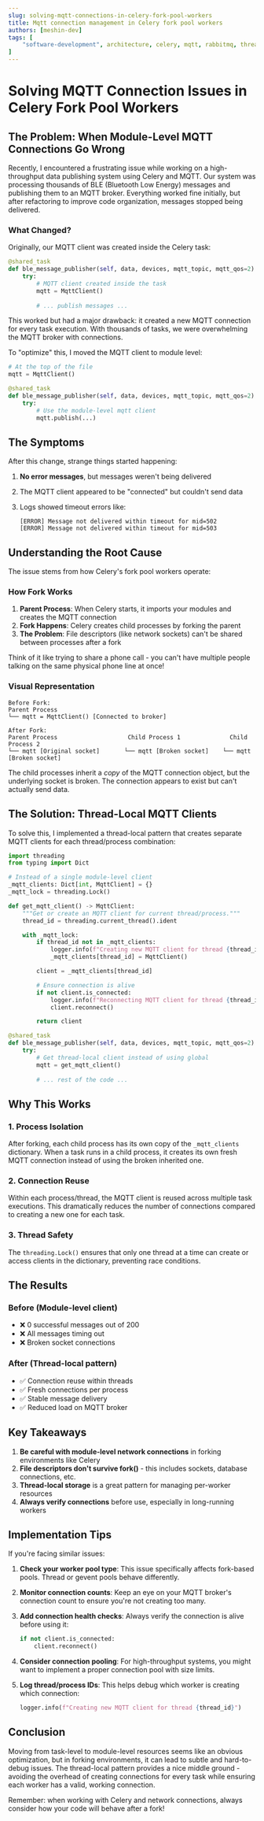 ```yaml
---
slug: solving-mqtt-connections-in-celery-fork-pool-workers
title: Mqtt connection management in Celery fork pool workers
authors: [meshin-dev]
tags: [
    "software-development", architecture, celery, mqtt, rabbitmq, threading, connections, python, multiprocessing, fork, sockets, "network-programming", "distributed-systems", message-broker, connection-pooling, thread-local, concurrency, parallelism, process-isolation, task-queue, broker, bugfix, troubleshooting, best-practices, performance, reliability, high-throughput, resource-management, "file-descriptors", debugging, code-smells, anti-patterns, python-tips, celery-tasks, mqtt-client, connection-management, "thread-safety", production, "distributed-computing"
]
---
```


# Solving MQTT Connection Issues in Celery Fork Pool Workers

## The Problem: When Module-Level MQTT Connections Go Wrong

Recently, I encountered a frustrating issue while working on a high-throughput data publishing system using Celery and MQTT. Our system was processing thousands of BLE (Bluetooth Low Energy) messages and publishing them to an MQTT broker. Everything worked fine initially, but after refactoring to improve code organization, messages stopped being delivered.

<!-- truncate -->

### What Changed?

Originally, our MQTT client was created inside the Celery task:

```python
@shared_task
def ble_message_publisher(self, data, devices, mqtt_topic, mqtt_qos=2):
    try:
        # MQTT client created inside the task
        mqtt = MqttClient()
        
        # ... publish messages ...
```

This worked but had a major drawback: it created a new MQTT connection for every task execution. With thousands of tasks, we were overwhelming the MQTT broker with connections.

To "optimize" this, I moved the MQTT client to module level:

```python
# At the top of the file
mqtt = MqttClient()

@shared_task
def ble_message_publisher(self, data, devices, mqtt_topic, mqtt_qos=2):
    try:
        # Use the module-level mqtt client
        mqtt.publish(...)
```

## The Symptoms

After this change, strange things started happening:

1. **No error messages**, but messages weren't being delivered
2. The MQTT client appeared to be "connected" but couldn't send data
3. Logs showed timeout errors like:

   ```
   [ERROR] Message not delivered within timeout for mid=502
   [ERROR] Message not delivered within timeout for mid=503
   ```

## Understanding the Root Cause

The issue stems from how Celery's fork pool workers operate:

### How Fork Works

1. **Parent Process**: When Celery starts, it imports your modules and creates the MQTT connection
2. **Fork Happens**: Celery creates child processes by forking the parent
3. **The Problem**: File descriptors (like network sockets) can't be shared between processes after a fork

Think of it like trying to share a phone call - you can't have multiple people talking on the same physical phone line at once!

### Visual Representation

```
Before Fork:
Parent Process
└── mqtt = MqttClient() [Connected to broker]

After Fork:
Parent Process                    Child Process 1              Child Process 2
└── mqtt [Original socket]       └── mqtt [Broken socket]    └── mqtt [Broken socket]
```

The child processes inherit a *copy* of the MQTT connection object, but the underlying socket is broken. The connection appears to exist but can't actually send data.

## The Solution: Thread-Local MQTT Clients

To solve this, I implemented a thread-local pattern that creates separate MQTT clients for each thread/process combination:

```python
import threading
from typing import Dict

# Instead of a single module-level client
_mqtt_clients: Dict[int, MqttClient] = {}
_mqtt_lock = threading.Lock()

def get_mqtt_client() -> MqttClient:
    """Get or create an MQTT client for current thread/process."""
    thread_id = threading.current_thread().ident

    with _mqtt_lock:
        if thread_id not in _mqtt_clients:
            logger.info(f"Creating new MQTT client for thread {thread_id}")
            _mqtt_clients[thread_id] = MqttClient()

        client = _mqtt_clients[thread_id]

        # Ensure connection is alive
        if not client.is_connected:
            logger.info(f"Reconnecting MQTT client for thread {thread_id}")
            client.reconnect()

        return client

@shared_task
def ble_message_publisher(self, data, devices, mqtt_topic, mqtt_qos=2):
    try:
        # Get thread-local client instead of using global
        mqtt = get_mqtt_client()
        
        # ... rest of the code ...
```

## Why This Works

### 1. Process Isolation

After forking, each child process has its own copy of the `_mqtt_clients` dictionary. When a task runs in a child process, it creates its own fresh MQTT connection instead of using the broken inherited one.

### 2. Connection Reuse

Within each process/thread, the MQTT client is reused across multiple task executions. This dramatically reduces the number of connections compared to creating a new one for each task.

### 3. Thread Safety

The `threading.Lock()` ensures that only one thread at a time can create or access clients in the dictionary, preventing race conditions.

## The Results

### Before (Module-level client)

- ❌ 0 successful messages out of 200
- ❌ All messages timing out
- ❌ Broken socket connections

### After (Thread-local pattern)

- ✅ Connection reuse within threads
- ✅ Fresh connections per process
- ✅ Stable message delivery
- ✅ Reduced load on MQTT broker

## Key Takeaways

1. **Be careful with module-level network connections** in forking environments like Celery
2. **File descriptors don't survive fork()** - this includes sockets, database connections, etc.
3. **Thread-local storage** is a great pattern for managing per-worker resources
4. **Always verify connections** before use, especially in long-running workers

## Implementation Tips

If you're facing similar issues:

1. **Check your worker pool type**: This issue specifically affects fork-based pools. Thread or gevent pools behave differently.

2. **Monitor connection counts**: Keep an eye on your MQTT broker's connection count to ensure you're not creating too many.

3. **Add connection health checks**: Always verify the connection is alive before using it:

   ```python
   if not client.is_connected:
       client.reconnect()
   ```

4. **Consider connection pooling**: For high-throughput systems, you might want to implement a proper connection pool with size limits.

5. **Log thread/process IDs**: This helps debug which worker is creating which connection:

   ```python
   logger.info(f"Creating new MQTT client for thread {thread_id}")
   ```

## Conclusion

Moving from task-level to module-level resources seems like an obvious optimization, but in forking environments, it can lead to subtle and hard-to-debug issues. The thread-local pattern provides a nice middle ground - avoiding the overhead of creating connections for every task while ensuring each worker has a valid, working connection.

Remember: when working with Celery and network connections, always consider how your code will behave after a fork!
